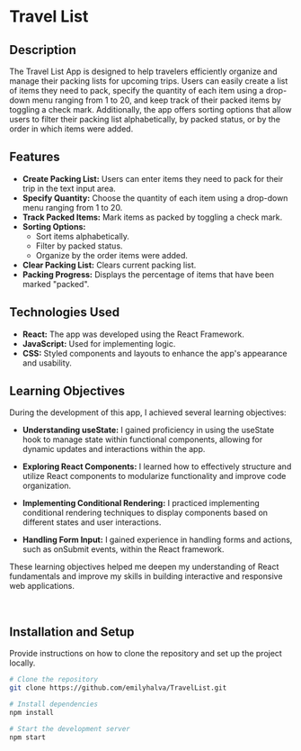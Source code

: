 # Travel List

## Description

The Travel List App is designed to help travelers efficiently organize and manage their packing lists for upcoming trips. Users can easily create a list of items they need to pack, specify the quantity of each item using a drop-down menu ranging from 1 to 20, and keep track of their packed items by toggling a check mark. Additionally, the app offers sorting options that allow users to filter their packing list alphabetically, by packed status, or by the order in which items were added.

## Features

- **Create Packing List:** Users can enter items they need to pack for their trip in the text input area.
- **Specify Quantity:** Choose the quantity of each item using a drop-down menu ranging from 1 to 20.
- **Track Packed Items:** Mark items as packed by toggling a check mark.
- **Sorting Options:**
  - Sort items alphabetically.
  - Filter by packed status.
  - Organize by the order items were added.
- **Clear Packing List:** Clears current packing list.
- **Packing Progress:** Displays the percentage of items that have been marked "packed".
  <br/>

## Technologies Used

- **React:** The app was developed using the React Framework.
- **JavaScript:** Used for implementing logic.
- **CSS:** Styled components and layouts to enhance the app's appearance and usability.
  <br/>

## Learning Objectives

During the development of this app, I achieved several learning objectives:

- **Understanding useState:** I gained proficiency in using the useState hook to manage state within functional components, allowing for dynamic updates and interactions within the app.

- **Exploring React Components:** I learned how to effectively structure and utilize React components to modularize functionality and improve code organization.

- **Implementing Conditional Rendering:** I practiced implementing conditional rendering techniques to display components based on different states and user interactions.

- **Handling Form Input:** I gained experience in handling forms and actions, such as onSubmit events, within the React framework.

These learning objectives helped me deepen my understanding of React fundamentals and improve my skills in building interactive and responsive web applications.

<br/>

## Installation and Setup

Provide instructions on how to clone the repository and set up the project locally.

```bash
# Clone the repository
git clone https://github.com/emilyhalva/TravelList.git

# Install dependencies
npm install

# Start the development server
npm start
```
